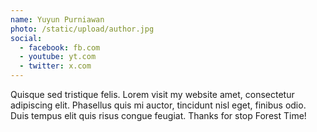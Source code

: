 ```yaml
---
name: Yuyun Purniawan
photo: /static/upload/author.jpg
social:
  - facebook: fb.com
  - youtube: yt.com
  - twitter: x.com
---
```


Quisque sed tristique felis. Lorem visit my website amet, consectetur adipiscing elit. Phasellus quis mi auctor,
tincidunt nisl eget, finibus odio. Duis tempus elit quis risus congue feugiat. Thanks for stop Forest Time!